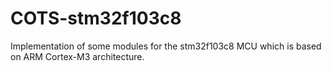 # COTS-stm32f103c8
Implementation of some modules for the stm32f103c8 MCU which is based on ARM Cortex-M3 architecture.
